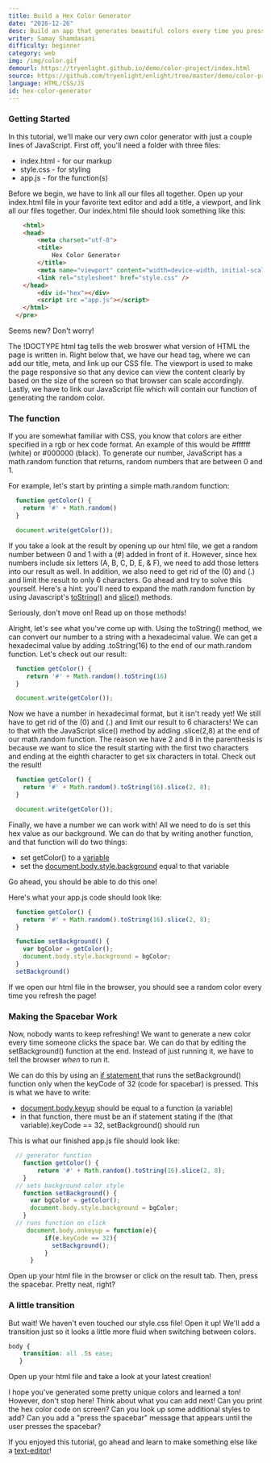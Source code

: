 ```yaml
---
title: Build a Hex Color Generator
date: "2016-12-26"
desc: Build an app that generates beautiful colors every time you press the spacebar with HTML/CSS/JS
writer: Samay Shamdasani
difficulty: beginner
category: web
img: /img/color.gif
demourl: https://tryenlight.github.io/demo/color-project/index.html
source: https://github.com/tryenlight/enlight/tree/master/demo/color-project
language: HTML/CSS/JS
id: hex-color-generator
---
```

### Getting Started

In this tutorial, we'll make our very own color generator with just a couple lines of JavaScript. First off, you'll need a folder with three files:

- index.html - for our markup
- style.css - for styling
- app.js - for the function(s)

Before we begin, we have to link all our files all together. Open up your index.html file in your favorite text editor and add a title, a viewport, and link all our files together. Our index.html file should look something like this:

```html
    <html>
    <head>
        <meta charset="utf-8">
        <title>
            Hex Color Generator
        </title>
        <meta name="viewport" content="width=device-width, initial-scale=1">
        <link rel="stylesheet" href="style.css" />
    </head>
	    <div id="hex"></div>
	    <script src ="app.js"></script>
    </html>
  </pre>   
```

 Seems new? Don't worry!

 The !DOCTYPE html tag tells the web broswer what version of HTML the page is written in.
 Right below that, we have our head tag, where we can add our title, meta, and link up our CSS file.
 The viewport is used to make the page responsive so that any device can view the content clearly by based on
 the size of the screen so that browser can scale accordingly. Lastly, we have to link our JavaScript file which
 will contain our function of generating the random color.

### The function

 If you are somewhat familiar with CSS, you know that colors are either specified in a rgb or hex code format. An example of this
  would be #ffffff (white) or #000000 (black). To generate our number, JavaScript has a math.random function that returns, random numbers that are between 0 and 1.

  For example, let's start by printing a simple math.random function:

```js
  function getColor() {
	return '#' + Math.random()
  }

  document.write(getColor());
```
  If you take a look at the result by opening up our html file, we get a random number between 0 and 1 with a (#) added in front of it. However, since hex numbers include six letters (A, B, C, D, E, & F), we need to add those letters into our result as well. In addition, we also need to get rid of the (0) and (.) and limit the result to only 6 characters.
  Go ahead and try to solve this yourself. Here's a hint: you'll need to expand the math.random function by using Javascript's <a href="http://www.w3schools.com/jsref/jsref_tostring_number.asp" class="underline">toString()</a> and <a href="http://www.w3schools.com/jsref/jsref_slice_string.asp" class="underline">slice()</a> methods.

  Seriously, don't move on! Read up on those methods!

  Alright, let's see what you've come up with. Using the toString() method, we can convert our number to a string with a hexadecimal value. We can get a hexadecimal value by adding .toString(16) to the end of our math.random function. Let's check out our result:

```js
  function getColor() {
     return '#' + Math.random().toString(16)
  }

  document.write(getColor());  
```

Now we have a number in hexadecimal format, but it isn't ready yet! We still have to get rid of the (0) and (.) and limit our result to 6 characters! We can to that with the JavaScript slice() method by adding .slice(2,8) at the end of our math.random function.
The reason we have 2 and 8 in the parenthesis is because we want to slice the result starting with the first two characters and ending at the eighth character to get six characters in total. Check out the result!

```js
  function getColor() {
    return '#' + Math.random().toString(16).slice(2, 8);
  }

  document.write(getColor());


```
 Finally, we have a number we can work with! All we need to do is set this hex value
 as our background. We can do that by writing another function, and that function will do two things:

 - set getColor() to a <a href="http://www.w3schools.com/js/js_variables.asp" class="underline">variable</a>
 - set the <a href="http://www.w3schools.com/jsref/prop_style_background.asp" class ="underline">document.body.style.background</a> equal to that variable


 Go ahead, you should be able to do this one!

 Here's what your app.js code should look like:

```js
  function getColor() {
	return '#' + Math.random().toString(16).slice(2, 8);
  }

  function setBackground() {
	var bgColor = getColor();
	document.body.style.background = bgColor;
  }
  setBackground()


```
If we open our html file in the browser, you should see a random color every time you refresh the page!

### Making the Spacebar Work

 Now, nobody wants to keep refreshing! We want to generate a new color every time someone clicks the space bar. We can do that by editing
 the setBackground() function at the end. Instead of just running it, we have to tell the browser <i>when</i> to run it.

  We can do this by using an <a href="http://www.w3schools.com/js/js_if_else.asp" class="underline">if statement </a> that runs the setBackground() function only when the keyCode of 32 (code for spacebar) is pressed. This is what we have to write:


  -  <a href="http://www.w3schools.com/jsref/event_onkeyup.asp" class="underline"> document.body.keyup</a> should be equal to a function (a variable)
  - in that function, there must be an if statement stating if the (that variable).keyCode == 32, setBackground() should run



  This is what our finished app.js file should look like:

```js
  // generator function
	function getColor() {
	    return '#' + Math.random().toString(16).slice(2, 8);
	}
  // sets background color style
	function setBackground() {
	  var bgColor = getColor();
	  document.body.style.background = bgColor;
	}
  // runs function on click
	 document.body.onkeyup = function(e){
	      if(e.keyCode == 32){
	        setBackground();
	      }
	  }


```

  Open up your html file in the browser or click on the result tab. Then, press the spacebar. Pretty neat, right?

### A little transition

But wait! We haven't even touched our style.css file! Open it up! We'll add a transition just so it looks a little more fluid when switching between colors.

```css  
body {
    transition: all .5s ease;
   }
```
Open up your html file and take a look at your latest creation!

I hope you've generated some pretty unique colors and learned a ton! However, don't stop here! Think about what you can add next! Can you print the hex color code on screen? Can you look up some additional styles to add? Can you add a "press the spacebar" message that appears until the user presses the spacebar?

If you enjoyed this tutorial, go ahead and learn to make something else like a <a href="text-editor" class="underline">text-editor</a>!
